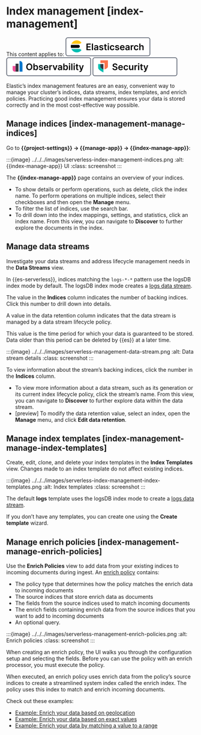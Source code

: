 # Index management [index-management]

This content applies to: [![Elasticsearch](../../../images/serverless-es-badge.svg "")](../../../solutions/search.md) [![Observability](../../../images/serverless-obs-badge.svg "")](../../../solutions/observability.md) [![Security](../../../images/serverless-sec-badge.svg "")](../../../solutions/security/elastic-security-serverless.md)

Elastic’s index management features are an easy, convenient way to manage your cluster’s indices, data streams, index templates, and enrich policies. Practicing good index management ensures your data is stored correctly and in the most cost-effective way possible.


## Manage indices [index-management-manage-indices]

Go to **{{project-settings}} → {{manage-app}} → {{index-manage-app}}**:

:::{image} ../../../images/serverless-index-management-indices.png
:alt: {{index-manage-app}} UI
:class: screenshot
:::

The **{{index-manage-app}}** page contains an overview of your indices.

* To show details or perform operations, such as delete, click the index name. To perform operations on multiple indices, select their checkboxes and then open the **Manage** menu.
* To filter the list of indices, use the search bar.
* To drill down into the index mappings, settings, and statistics, click an index name. From this view, you can navigate to **Discover** to further explore the documents in the index.


## Manage data streams 

Investigate your data streams and address lifecycle management needs in the **Data Streams** view.

In {{es-serverless}}, indices matching the `logs-*-*` pattern use the logsDB index mode by default. The logsDB index mode creates a [logs data stream](../../../manage-data/data-store/data-streams/logs-data-stream.md).

The value in the **Indices** column indicates the number of backing indices. Click this number to drill down into details.

A value in the data retention column indicates that the data stream is managed by a data stream lifecycle policy.

This value is the time period for which your data is guaranteed to be stored. Data older than this period can be deleted by {{es}} at a later time.

:::{image} ../../../images/serverless-management-data-stream.png
:alt: Data stream details
:class: screenshot
:::

To view information about the stream’s backing indices, click the number in the **Indices** column.

* To view more information about a data stream, such as its generation or its current index lifecycle policy, click the stream’s name. From this view, you can navigate to **Discover** to further explore data within the data stream.
* [preview] To modify the data retention value, select an index, open the **Manage**  menu, and click **Edit data retention**.


## Manage index templates [index-management-manage-index-templates]

Create, edit, clone, and delete your index templates in the **Index Templates** view. Changes made to an index template do not affect existing indices.

:::{image} ../../../images/serverless-index-management-index-templates.png
:alt: Index templates
:class: screenshot
:::

The default **logs** template uses the logsDB index mode to create a [logs data stream](../../../manage-data/data-store/data-streams/logs-data-stream.md).

If you don’t have any templates, you can create one using the **Create template** wizard.


## Manage enrich policies [index-management-manage-enrich-policies]

Use the **Enrich Policies** view to add data from your existing indices to incoming documents during ingest. An [enrich policy](../../../manage-data/ingest/transform-enrich/data-enrichment.md) contains:

* The policy type that determines how the policy matches the enrich data to incoming documents
* The source indices that store enrich data as documents
* The fields from the source indices used to match incoming documents
* The enrich fields containing enrich data from the source indices that you want to add to incoming documents
* An optional query.

:::{image} ../../../images/serverless-management-enrich-policies.png
:alt: Enrich policies
:class: screenshot
:::

When creating an enrich policy, the UI walks you through the configuration setup and selecting the fields. Before you can use the policy with an enrich processor, you must execute the policy.

When executed, an enrich policy uses enrich data from the policy’s source indices to create a streamlined system index called the enrich index. The policy uses this index to match and enrich incoming documents.

Check out these examples:

* [Example: Enrich your data based on geolocation](../../../manage-data/ingest/transform-enrich/example-enrich-data-based-on-geolocation.md)
* [Example: Enrich your data based on exact values](../../../manage-data/ingest/transform-enrich/example-enrich-data-based-on-exact-values.md)
* [Example: Enrich your data by matching a value to a range](../../../manage-data/ingest/transform-enrich/example-enrich-data-by-matching-value-to-range.md)
